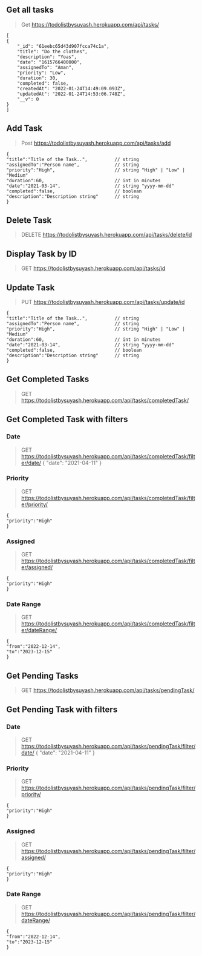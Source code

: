 ## Get all tasks
> Get https://todolistbysuyash.herokuapp.com/api/tasks/


    [
	{
		"_id": "61eebc65d43d907fcca74c1a",
		"title": "Do the clothes",
		"description": "Yoas",
		"date": "1615766400000",
		"assignedTo": "Aman",
		"priority": "Low",
		"duration": 30,
		"completed": false,
		"createdAt": "2022-01-24T14:49:09.093Z",
		"updatedAt": "2022-01-24T14:53:06.748Z",
		"__v": 0
	}
    ]


## Add Task
> Post https://todolistbysuyash.herokuapp.com/api/tasks/add

    {
	"title":"Title of the Task..",          // string
	"assignedTo":"Person name",             // string
	"priority":"High",                      // string "High" | "Low" | "Medium"
	"duration":60,                          // int in minutes
	"date":"2021-03-14",                    // string "yyyy-mm-dd"
	"completed":false,                      // boolean
	"description":"Description string"      // string
    }

## Delete Task
> DELETE https://todolistbysuyash.herokuapp.com/api/tasks/delete/id

## Display Task by ID
> GET https://todolistbysuyash.herokuapp.com/api/tasks/id

## Update Task

> PUT https://todolistbysuyash.herokuapp.com/api/tasks/update/id

    {
	"title":"Title of the Task..",          // string
	"assignedTo":"Person name",             // string
	"priority":"High",                      // string "High" | "Low" | "Medium"
	"duration":60,                          // int in minutes
	"date":"2021-03-14",                    // string "yyyy-mm-dd"
	"completed":false,                      // boolean
	"description":"Description string"      // string
    }

## Get Completed Tasks 

> GET https://todolistbysuyash.herokuapp.com/api/tasks/completedTask/

## Get Completed Task with filters

### Date
> GET https://todolistbysuyash.herokuapp.com/api/tasks/completedTask/filter/date/
	{
		"date": "2021-04-11"
	}

### Priority 
> GET https://todolistbysuyash.herokuapp.com/api/tasks/completedTask/filter/priority/

	{         
	"priority":"High"  
    }

### Assigned 
> GET https://todolistbysuyash.herokuapp.com/api/tasks/completedTask/filter/assigned/

	{         
	"priority":"High"  
    }

### Date Range
> GET https://todolistbysuyash.herokuapp.com/api/tasks/completedTask/filter/dateRange/


	{         
	"from":"2022-12-14",
	"to":"2023-12-15"
    }





## Get Pending Tasks 

> GET https://todolistbysuyash.herokuapp.com/api/tasks/pendingTask/


## Get Pending Task with filters

### Date
> GET https://todolistbysuyash.herokuapp.com/api/tasks/pendingTask/filter/date/
	{
		"date": "2021-04-11"
	}

### Priority 
> GET https://todolistbysuyash.herokuapp.com/api/tasks/pendingTask/filter/priority/

	{         
	"priority":"High"  
    }

### Assigned 
> GET https://todolistbysuyash.herokuapp.com/api/tasks/pendingTask/filter/assigned/

	{         
	"priority":"High"  
    }

### Date Range
> GET https://todolistbysuyash.herokuapp.com/api/tasks/pendingTask/filter/dateRange/


	{         
	"from":"2022-12-14",
    "to":"2023-12-15"
    }